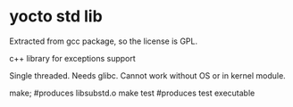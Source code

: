 yocto std lib
==========================

Extracted from gcc package, so the license is GPL.

c++ library for exceptions support

Single threaded. Needs glibc. Cannot work without OS or in kernel module.


make; #produces libsubstd.o
make test #produces test executable 
